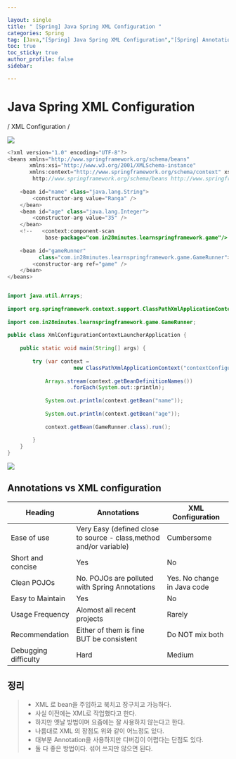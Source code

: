 ```yaml
---

layout: single
title: " [Spring] Java Spring XML Configuration "
categories: Spring
tag: [Java,"[Spring] Java Spring XML Configuration","[Spring] Annotations vs XML configuration"]
toc: true
toc_sticky: true
author_profile: false
sidebar:

---
```

# Java Spring XML Configuration
/ XML Configuration /

![](https://i.imgur.com/Z1ToSiJ.png)

```java
<?xml version="1.0" encoding="UTF-8"?>  
<beans xmlns="http://www.springframework.org/schema/beans"  
       xmlns:xsi="http://www.w3.org/2001/XMLSchema-instance"  
       xmlns:context="http://www.springframework.org/schema/context" xsi:schemaLocation="  
        http://www.springframework.org/schema/beans http://www.springframework.org/schema/beans/spring-beans.xsd        http://www.springframework.org/schema/context http://www.springframework.org/schema/context/spring-context.xsd"> <!-- bean definitions here -->  
  
    <bean id="name" class="java.lang.String">  
        <constructor-arg value="Ranga" />  
    </bean>  
    <bean id="age" class="java.lang.Integer">  
        <constructor-arg value="35" />  
    </bean>  
    <!--   <context:component-scan  
            base-package="com.in28minutes.learnspringframework.game"/>     -->    <bean id="game" class="com.in28minutes.learnspringframework.game.PacmanGame"/>  
  
    <bean id="gameRunner"  
          class="com.in28minutes.learnspringframework.game.GameRunner">  
        <constructor-arg ref="game" />  
    </bean>  
</beans>
```

```java

import java.util.Arrays;  
  
import org.springframework.context.support.ClassPathXmlApplicationContext;  
  
import com.in28minutes.learnspringframework.game.GameRunner;  
  
public class XmlConfigurationContextLauncherApplication {  
  
    public static void main(String[] args) {  
  
        try (var context =  
                     new ClassPathXmlApplicationContext("contextConfiguration.xml")) {  
  
            Arrays.stream(context.getBeanDefinitionNames())  
                    .forEach(System.out::println);  
  
            System.out.println(context.getBean("name"));  
  
            System.out.println(context.getBean("age"));  
  
            context.getBean(GameRunner.class).run();  
  
        }  
    }  
}
```

![](https://i.imgur.com/yRGmj5U.png)

## Annotations vs XML configuration

| Heading                   | Annotations                                                        | XML Configuration           |
| ------------------------- | ------------------------------------------------------------------ | --------------------------- |
| Ease of use               | Very Easy (defined close to source - class,method and/or variable) | Cumbersome                  |
| Short and concise         | Yes                                                                | No                          |
| Clean POJOs               | No. POJOs are polluted with Spring Annotations                     | Yes. No change in Java code |
| Easy to Maintain          | Yes                                                                | No                          |
| Usage Frequency           | Alomost all recent projects                                        | Rarely                      |
| Recommendation            | Either of them is fine BUT be consistent                           | Do NOT mix both             |
| Debugging <br> difficulty | Hard                                                               | Medium                            |


## 정리

>- XML 로 bean을 주입하고 북치고 장구치고 가능하다.
>- 사실 이전에는 XML로 작업했다고 한다.
>- 하지만 옛날 방법이며 요즘에는 잘 사용하지 않는다고 한다.
>- 나름대로 XML 의 장점도 위와 같이 어느정도 있다.
>- 대부분 Annotation을 사용하지만 디버깅이 어렵다는 단점도 있다.
>- 둘 다 좋은 방법이다. 섞어 쓰지만 않으면 된다.


